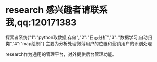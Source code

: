 research
感兴趣者请联系我,qq:120171383
========

探索者系统{"1":"python取数据,存储","2":"日志分析","3":"数据学习,自动归类","4":"map绘制"}
主要为分析处理微薄用户的位置和营销用户的识别处理

research作为通用的管理平台，对外提供后台管理功能。

